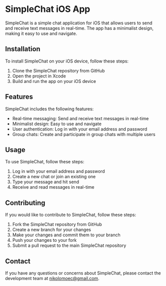 # SimpleChat iOS App

SimpleChat is a simple chat application for iOS that allows users to send and receive text messages in real-time. The app has a minimalist design, making it easy to use and navigate.

## Installation

To install SimpleChat on your iOS device, follow these steps:

1. Clone the SimpleChat repository from GitHub
2. Open the project in Xcode
3. Build and run the app on your iOS device

## Features

SimpleChat includes the following features:

- Real-time messaging: Send and receive text messages in real-time
- Minimalist design: Easy to use and navigate
- User authentication: Log in with your email address and password
- Group chats: Create and participate in group chats with multiple users

## Usage

To use SimpleChat, follow these steps:

1. Log in with your email address and password
2. Create a new chat or join an existing one
3. Type your message and hit send
4. Receive and read messages in real-time

## Contributing

If you would like to contribute to SimpleChat, follow these steps:

1. Fork the SimpleChat repository from GitHub
2. Create a new branch for your changes
3. Make your changes and commit them to your branch
4. Push your changes to your fork
5. Submit a pull request to the main SimpleChat repository

## Contact

If you have any questions or concerns about SimpleChat, please contact the development team at [nikolomoec@gmail.com](mailto:nikolomoec@gmail.com).
